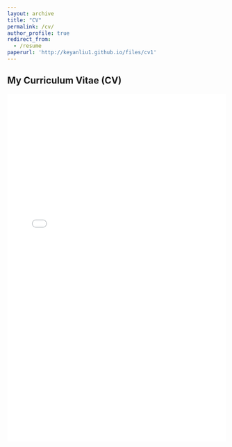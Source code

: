 ```yaml
---
layout: archive
title: "CV"
permalink: /cv/
author_profile: true
redirect_from:
  - /resume
paperurl: 'http://keyanliu1.github.io/files/cv1'
---
```


## My Curriculum Vitae (CV)

<iframe src="{{ page.paperurl }}" width="100%" height="800px" style="border: none;">
    <p>Your browser does not support embedded PDFs. Please download the PDF using the link below:</p>
    <a href="{{ page.paperurl }}">Download PDF</a>
</iframe>
